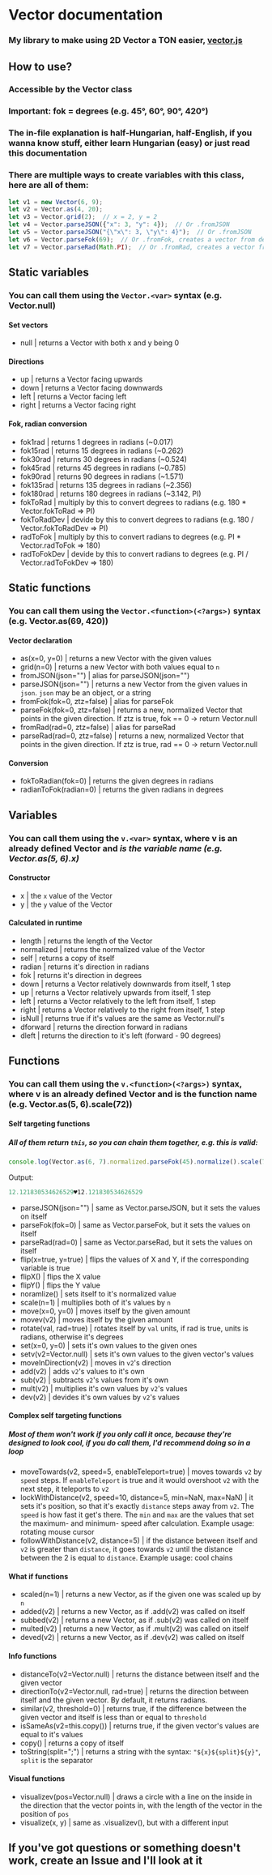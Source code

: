 # Vector documentation
### My library to make using 2D Vector a TON easier, [vector.js](../../libs/js/vector.js)
## How to use?
### Accessible by the Vector class
### Important: fok = degrees (e.g. 45°, 60°, 90°, 420°)
### The in-file explanation is half-Hungarian, half-English, if you wanna know stuff, either learn Hungarian (easy) or just read this documentation
### There are multiple ways to create variables with this class, here are all of them:
```js
let v1 = new Vector(6, 9);
let v2 = Vector.as(4, 20);
let v3 = Vector.grid(2);  // x = 2, y = 2
let v4 = Vector.parseJSON({"x": 3, "y": 4});  // Or .fromJSON
let v5 = Vector.parseJSON("{\"x\": 3, \"y\": 4}");  // Or .fromJSON
let v6 = Vector.parseFok(69);  // Or .fromFok, creates a vector from degrees with a length of 1
let v7 = Vector.parseRad(Math.PI);  // Or .fromRad, creates a vector from radians with a length of 1
```
## Static variables
### You can call them using the `Vector.<var>` syntax (e.g. Vector.null)
#### Set vectors
- null | returns a Vector with both x and y being 0
#### Directions
- up | returns a Vector facing upwards
- down | returns a Vector facing downwards
- left | returns a Vector facing left
- right | returns a Vector facing right
#### Fok, radian conversion
- fok1rad | returns 1 degrees in radians (~0.017)
- fok15rad | returns 15 degrees in radians (~0.262)
- fok30rad | returns 30 degrees in radians (~0.524)
- fok45rad | returns 45 degrees in radians (~0.785)
- fok90rad | returns 90 degrees in radians (~1.571)
- fok135rad | returns 135 degrees in radians (~2.356)
- fok180rad | returns 180 degrees in radians (~3.142, PI)
- fokToRad | multiply by this to convert degrees to radians (e.g. 180 * Vector.fokToRad => PI)
- fokToRadDev | devide by this to convert degrees to radians (e.g. 180 / Vector.fokToRadDev => PI)
- radToFok | multiply by this to convert radians to degrees (e.g. PI * Vector.radToFok => 180)
- radToFokDev | devide by this to convert radians to degrees (e.g. PI / Vector.radToFokDev => 180)
## Static functions
### You can call them using the `Vector.<function>(<?args>)` syntax (e.g. Vector.as(69, 420))
#### Vector declaration
- as(x=0, y=0)               |        returns a new Vector with the given values
- grid(n=0)                  |        returns a new Vector with both values equal to `n`
- fromJSON(json="")          |        alias for parseJSON(json="")
- parseJSON(json="")         |        returns a new Vector from the given values in `json`. `json` may be an object, or a string
- fromFok(fok=0, ztz=false)  |        alias for parseFok
- parseFok(fok=0, ztz=false) |        returns a new, normalized Vector that points in the given direction. If ztz is true, fok == 0 -> return Vector.null
- fromRad(rad=0, ztz=false)  |        alias for parseRad
- parseRad(rad=0, ztz=false) |        returns a new, normalized Vector that points in the given direction. If ztz is true, rad == 0 -> return Vector.null
#### Conversion
- fokToRadian(fok=0)      |        returns the given degrees in radians
- radianToFok(radian=0)   |        returns the given radians in degrees
## Variables
### You can call them using the `v.<var>` syntax, where v is an already defined Vector and <var> is the variable name (e.g. Vector.as(5, 6).x)
#### Constructor
- x    |    the `x` value of the Vector
- y    |    the `y` value of the Vector
#### Calculated in runtime
- length  |    returns the length of the Vector
- normalized    |    returns the normalized value of the Vector
- self          |    returns a copy of itself
- radian        |    returns it's direction in radians
- fok           |    returns it's direction in degrees
- down          |    returns a Vector relatively downwards from itself, 1 step
- up            |    returns a Vector relatively upwards from itself, 1 step
- left          |    returns a Vector relatively to the left from itself, 1 step
- right         |    returns a Vector relatively to the right from itself, 1 step
- isNull        |    returns true if it's values are the same as Vector.null's
- dforward      |    returns the direction forward in radians
- dleft         |    returns the direction to it's left (forward - 90 degrees)
## Functions
### You can call them using the `v.<function>(<?args>)` syntax, where v is an already defined Vector and <function> is the function name (e.g. Vector.as(5, 6).scale(72))
#### Self targeting functions
##### All of them return `this`, so you can chain them together, e.g. this is valid:
```js
console.log(Vector.as(6, 7).normalized.parseFok(45).normalize().scale(720).dev(Vector.grid(42)).toString("♥"));
```
Output:
```js
12.121830534626529♥12.121830534626529
```
- parseJSON(json="")   |    same as Vector.parseJSON, but it sets the values on itself
- parseFok(fok=0)      |    same as Vector.parseFok, but it sets the values on itself
- parseRad(rad=0)      |    same as Vector.parseRad, but it sets the values on itself
- flip(x=true, y=true) |    flips the values of X and Y, if the corresponding variable is true
- flipX()              |    flips the X value
- flipY()              |    flips the Y value
- noramlize()          |    sets itself to it's normalized value
- scale(n=1)           |    multiplies both of it's values by `n`
- move(x=0, y=0)       |    moves itself by the given amount
- movev(v2)            |    moves itself by the given amount
- rotate(val, rad=true)    |    rotates itself by `val` units, if rad is true, units is radians, otherwise it's degrees
- set(x=0, y=0)            |    sets it's own values to the given ones
- setv(v2=Vector.null)     |    sets it's own values to the given vector's values
- moveInDirection(v2)      |    moves in `v2`'s direction
- add(v2)                  |    adds `v2`'s values to it's own
- sub(v2)                  |    subtracts `v2`'s values from it's own
- mult(v2)                 |    multiplies it's own values by `v2`'s values
- dev(v2)                  |    devides it's own values by `v2`'s values
#### Complex self targeting functions
##### Most of them won't work if you only call it once, because they're designed to look cool, if you do call them, I'd recommend doing so in a loop
- moveTowards(v2, speed=5, enableTeleport=true)    |    moves towards `v2` by `speed` steps. If `enableTeleport` is true and it would overshoot `v2` with the next step, it teleports to `v2`
- lockWithDistance(v2, speed=10, distance=5, min=NaN, max=NaN)    |    it sets it's position, so that it's exactly `distance` steps away from `v2`. The `speed` is how fast it get's there. The `min` and `max` are the values that set the maximum- and minimum- speed after calculation. Example usage: rotating mouse cursor
- followWithDistance(v2, distance=5)    |    if the distance between itself and `v2` is greater than `distance`, it goes towards `v2` until the distance between the 2 is equal to `distance`. Example usage: cool chains
#### What if functions
- scaled(n=1)          |    returns a new Vector, as if the given one was scaled up by `n`
- added(v2)            |    returns a new Vector, as if .add(v2) was called on itself
- subbed(v2)           |    returns a new Vector, as if .sub(v2) was called on itself
- multed(v2)           |    returns a new Vector, as if .mult(v2) was called on itself
- deved(v2)            |    returns a new Vector, as if .dev(v2) was called on itself
#### Info functions
- distanceTo(v2=Vector.null)               |    returns the distance between itself and the given vector
- directionTo(v2=Vector.null, rad=true)    |    returns the direction between itself and the given vector. By default, it returns radians.
- similar(v2, threshold=0)                 |    returns true, if the difference between the given vector and itself is less than or equal to `threshold`
- isSameAs(v2=this.copy())                 |    returns true, if the given vector's values are equal to it's values
- copy()                                   |    returns a copy of itself
- toString(split=";")                      |    returns a string with the syntax: `"${x}${split}${y}"`, `split` is the separator
#### Visual functions
- visualizev(pos=Vector.null)              |    draws a circle with a line on the inside in the direction that the vector points in, with the length of the vector in the position of `pos`
- visualize(x, y)                          |    same as .visualizev(), but with a different input

## If you've got questions or something doesn't work, create an Issue and I'll look at it
